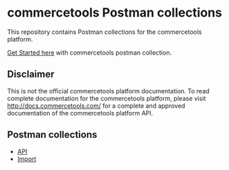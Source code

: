 # commercetools Postman collections

This repository contains Postman collections for the commercetools platform.

[Get Started here](GettingStarted.md) with commercetools postman collection.

## Disclaimer

This is not the official commercetools platform documentation. To read complete documentation for the commercetools platform, please visit http://docs.commercetools.com/
for a complete and approved documentation of the commercetools platform API.

## Postman collections 

* [API](api/)
* [Import](import/)
